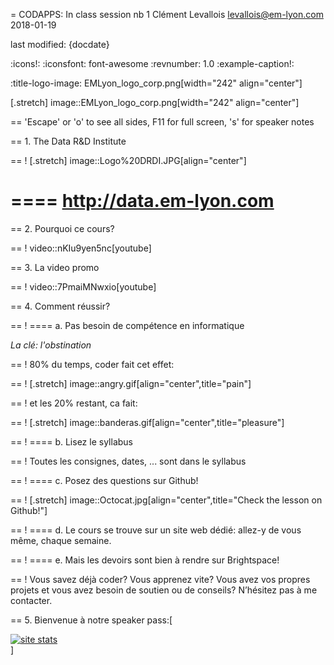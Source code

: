 = CODAPPS: In class session nb 1
Clément Levallois <levallois@em-lyon.com>
2018-01-19

last modified: {docdate}

:icons!:
:iconsfont:   font-awesome
:revnumber: 1.0
:example-caption!:

:title-logo-image: EMLyon_logo_corp.png[width="242" align="center"]

[.stretch]
image::EMLyon_logo_corp.png[width="242" align="center"]

==  'Escape' or 'o' to see all sides, F11 for full screen, 's' for speaker notes

==  1. The Data R&D Institute

==  !
[.stretch]
image::Logo%20DRDI.JPG[align="center"]

====
http://data.em-lyon.com
====

==  2. Pourquoi ce cours?

==  !
video::nKIu9yen5nc[youtube]

==  3. La video promo

==  !
video::7PmaiMNwxio[youtube]

==  4. Comment réussir?

==  !
==== a. Pas besoin de compétence en informatique

*La clé: l'obstination*

==  !
80% du temps, coder fait cet effet:

==  !
[.stretch]
image::angry.gif[align="center",title="pain"]

==  !
et les 20% restant, ca fait:

==  !
[.stretch]
image::banderas.gif[align="center",title="pleasure"]

==  !
==== b. Lisez le syllabus

==  !
Toutes les consignes, dates, ... sont dans le syllabus

==  !
==== c. Posez des questions sur Github!

==  !
[.stretch]
image::Octocat.jpg[align="center",title="Check the lesson on Github!"]


==  !
==== d. Le cours se trouve sur un site web dédié: allez-y de vous même, chaque semaine.

==  !
==== e. Mais les devoirs sont bien à rendre sur Brightspace!

==  !
Vous savez déjà coder? Vous apprenez vite? Vous avez vos propres projets et vous avez besoin de soutien ou de conseils? N’hésitez pas à me contacter.


==  5. Bienvenue à notre speaker
pass:[    <!-- Start of StatCounter Code for Default Guide -->
    <script type="text/javascript">
        var sc_project = 11592657;
        var sc_invisible = 1;
        var sc_security = "11592657";
        var scJsHost = (("https:" == document.location.protocol) ?
            "https://secure." : "http://www.");
        document.write("<sc" + "ript type='text/javascript' src='" +
            scJsHost +
            "statcounter.com/counter/counter.js'></" + "script>");
    </script>
    <noscript><div class="statcounter"><a title="site stats"
    href="http://statcounter.com/" target="_blank"><img
    class="statcounter"
    src="//c.statcounter.com/11592657/0/11592657/1/" alt="site
    stats"></a></div></noscript>
    <!-- End of StatCounter Code for Default Guide -->]
